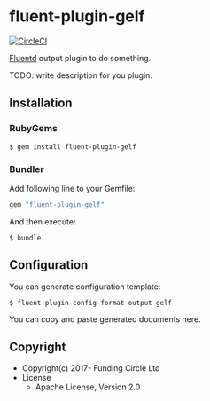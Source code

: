 # fluent-plugin-gelf
[![CircleCI](https://circleci.com/gh/FundingCircle/fluent-plugin-gelf/tree/master.svg?style=svg&circle-token=d781ef54862db51be146a2a2ad7aa9d783bb177a)](https://circleci.com/gh/FundingCircle/fluent-plugin-gelf/tree/master)

[Fluentd](https://www.fluentd.org/) output plugin to do something.

TODO: write description for you plugin.

## Installation

### RubyGems

```
$ gem install fluent-plugin-gelf
```

### Bundler

Add following line to your Gemfile:

```ruby
gem "fluent-plugin-gelf"
```

And then execute:

```
$ bundle
```

## Configuration

You can generate configuration template:

```
$ fluent-plugin-config-format output gelf
```

You can copy and paste generated documents here.

## Copyright

* Copyright(c) 2017- Funding Circle Ltd
* License
  * Apache License, Version 2.0
